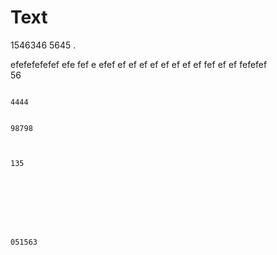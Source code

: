 # Text
1546346
5645
.

efefefefefef efe fef e  efef ef ef ef ef ef ef ef ef fef ef ef fefefef                          
                                                                        56
                                                                        
                                                                        4444
                                                                        
                                                                        98798
                                                                        
                                                                        
                                                                        135
                                                                        
                                                                        
                                                                        
                                                                        
                                                                        
                                                                        
                                                                        
                                                                        051563

